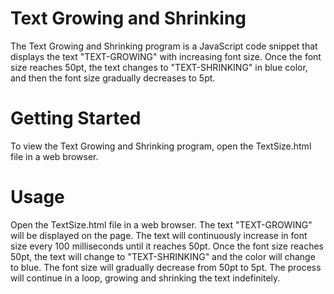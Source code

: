 # Text Growing and Shrinking
  The Text Growing and Shrinking program is a JavaScript code snippet that displays the text "TEXT-GROWING" with increasing font size.   Once the font size reaches 50pt, the text changes to "TEXT-SHRINKING" in blue color, and then the font size gradually decreases to 5pt.

# Getting Started
  To view the Text Growing and Shrinking program, open the TextSize.html file in a web browser.

# Usage
  Open the TextSize.html file in a web browser.
  The text "TEXT-GROWING" will be displayed on the page.
  The text will continuously increase in font size every 100 milliseconds until it reaches 50pt.
  Once the font size reaches 50pt, the text will change to "TEXT-SHRINKING" and the color will change to blue.
  The font size will gradually decrease from 50pt to 5pt.
  The process will continue in a loop, growing and shrinking the text indefinitely.

